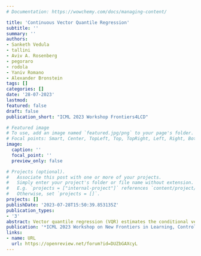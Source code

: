 ```yaml
---
# Documentation: https://wowchemy.com/docs/managing-content/

title: 'Continuous Vector Quantile Regression'
subtitle: ''
summary: ''
authors:
- Sanketh Vedula
- tallini
- Aviv A. Rosenberg
- pegoraro
- rodola
- Yaniv Romano
- Alexander Bronstein
tags: []
categories: []
date: '28-07-2023'
lastmod: 
featured: false
draft: false
publication_short: "ICML 2023 Workshop Frontiers4LCD"

# Featured image
# To use, add an image named `featured.jpg/png` to your page's folder.
# Focal points: Smart, Center, TopLeft, Top, TopRight, Left, Right, BottomLeft, Bottom, BottomRight.
image:
  caption: ''
  focal_point: ''
  preview_only: false

# Projects (optional).
#   Associate this post with one or more of your projects.
#   Simply enter your project's folder or file name without extension.
#   E.g. `projects = ["internal-project"]` references `content/project/deep-learning/index.md`.
#   Otherwise, set `projects = []`.
projects: []
publishDate: '2023-07-28T15:50:39.853135Z'
publication_types:
- '3'
abstract: Vector quantile regression (VQR) estimates the conditional vector quantile function (CVQF), a fundamental quantity which fully represents the conditional distribution of Y|X. VQR is formulated as an optimal transport (OT) problem between a uniform r.v. U and the target r.v. Y|X , the solution of which is a unique transport map, co-monotonic with U. Recently NL-VQR has been proposed to estimate support non-linear CVQFs, together with fast solvers which enabled the use of this tool in practical applications. Despite its utility, the scalability and estimation quality of NL-VQR is limited due to a discretization of the OT problem onto a grid of quantile levels. We propose a novel continuous formulation and parametrization of VQR using partial input-convex neural networks (PICNNs). Our approach allows for accurate, scalable, differentiable and invertible estimation of non-linear CVQFs. We further demonstrate, theoretically and experimentally, how continuous CVQFs can be used for general statistical inference tasks such as estimation of likelihoods, CDFs, confidence sets, coverage, sampling, and more. This work is an important step towards unlocking the full potential of VQR.
publication: '*ICML 2023 Workshop on New Frontiers in Learning, Control, and Dynamical Systems*'
links:
- name: URL
  url: https://openreview.net/forum?id=DUZbGAXcyL
---
```

